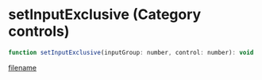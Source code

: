 # setInputExclusive (Category controls)

```js
function setInputExclusive(inputGroup: number, control: number): void
```

[filename](setInputExclusive_m.md ':include')